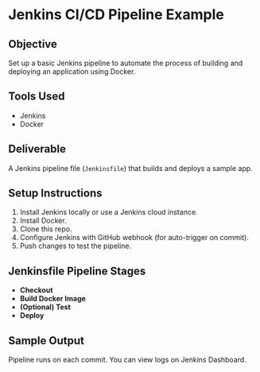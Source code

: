 # Jenkins CI/CD Pipeline Example

## Objective
Set up a basic Jenkins pipeline to automate the process of building and deploying an application using Docker.

## Tools Used
- Jenkins
- Docker

## Deliverable
A Jenkins pipeline file (`Jenkinsfile`) that builds and deploys a sample app.

## Setup Instructions
1. Install Jenkins locally or use a Jenkins cloud instance.
2. Install Docker.
3. Clone this repo.
4. Configure Jenkins with GitHub webhook (for auto-trigger on commit).
5. Push changes to test the pipeline.

## Jenkinsfile Pipeline Stages
- **Checkout**
- **Build Docker Image**
- **(Optional) Test**
- **Deploy**

## Sample Output
Pipeline runs on each commit. You can view logs on Jenkins Dashboard.
